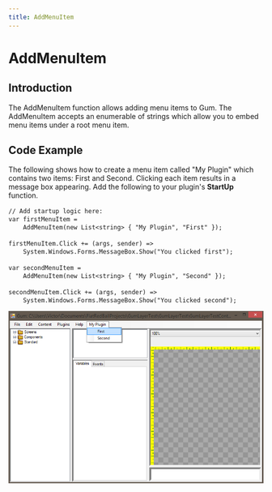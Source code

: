 ```yaml
---
title: AddMenuItem
---
```


# AddMenuItem

## Introduction

The AddMenuItem function allows adding menu items to Gum. The AddMenuItem accepts an enumerable of strings which allow you to embed menu items under a root menu item.

## Code Example

The following shows how to create a menu item called "My Plugin" which contains two items: First and Second. Clicking each item results in a message box appearing. Add the following to your plugin's **StartUp** function.

```text
// Add startup logic here:
var firstMenuItem = 
    AddMenuItem(new List<string> { "My Plugin", "First" });

firstMenuItem.Click += (args, sender) => 
    System.Windows.Forms.MessageBox.Show("You clicked first");

var secondMenuItem =
    AddMenuItem(new List<string> { "My Plugin", "Second" });

secondMenuItem.Click += (args, sender) =>
    System.Windows.Forms.MessageBox.Show("You clicked second");
```

![](../.gitbook/assets/BeforeClickingFirstGum.png)

